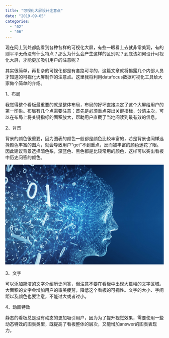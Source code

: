 ```yaml
---
title: "可视化大屏设计注意点"
date: "2019-09-05"
categories: 
  - "02"
  - "06"
---
```


现在网上到处都能看到各种各样的可视化大屏，有些一眼看上去就非常美观，有的则平平无奇没有什么特点？那么为什么会产生这样的区别呢？到底该如何设计可视化大屏，才能更加吸引用户的注意呢？

其实很简单，再复杂的可视化都是有套路可寻的，这篇文章就将揭露几个内部人员才知道的可视化大屏制作的注意点。这里我将利用datafocus数据可视化工具给大家做个简单的介绍。

1、布局

我觉得整个看板最重要的就是整体布局，布局的好坏直接决定了这个大屏给用户的第一印象。布局有几个点需要注意：首先是必须重点突出关键指标，分清主次，可以在布局上将关键指标的面积放大，帮助用户直截了当地阅读到最有效的信息。

2、背景

背景的颜色很重要，因为图表的颜色一般都是颜色比较丰富的，若是背景也同样选择颜色丰富的图片，就会导致用户“get”不到重点，反而被丰富的颜色迷花了眼。因此建议背景选择暗色系，深蓝色、黑色都是比较常用的颜色，这样可以突出看板中历史问答的颜色。

![](images/word-image-19.png)

3、文字

可以添加简洁的文字介绍历史问答，但注意不要在看板中出现大篇幅的文字区域。大面积的文字会增加用户的审美疲劳，降低这个看板的可视性。文字的大小、字间距以及颜色也要注意，不能过大或者过小。

4、动画特效

静态的看板总是没有动态的更加吸引用户，因为为了提升视觉效果，需要使用一些动态特效的图表类型，既提高了看板整体的层次，又能增加answer的图表表现力。
